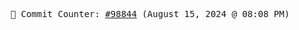 <p align="center">
    <samp>
        📮 Commit Counter: <a href="https://github.com/Javascript-void0/Javascript-void0/commits/main">#98844</a> (August 15, 2024 @ 08:08 PM)
    </samp>
</p>